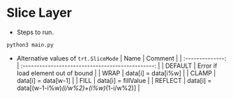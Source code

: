 # Slice Layer

+ Steps to run.

```bash
python3 main.py
```

+ Alternative values of `trt.SliceMode`
|  Name |                       Comment                        |
| :--------------: | :-----------------------------------------------: |
|     DEFAULT      |             Error if load element out of bound    |
|       WRAP       |                data[i] = data[i%w]                |
|      CLAMP       |                data[i] = data[w-1]                |
|       FILL       |                data[i] = fillValue                |
|     REFLECT      | data[i] = data[(w-1-i%w)*(i/w%2)+(i%w)*(1-i/w%2)] |
